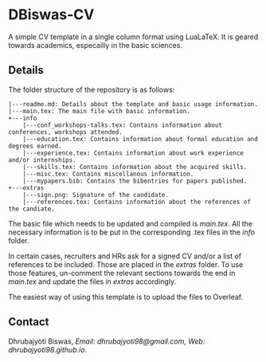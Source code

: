 # DBiswas-CV

A simple CV template in a single column format using LuaLaTeX. It is geared towards academics, especailly in the basic sciences.

## Details

The folder structure of the repository is as follows:

```
|---readme.md: Details about the template and basic usage information.
|---main.tex: The main file with basic information.
+---info
    |---conf_workshops-talks.tex: Contains information about conferences, workshops attended.
    |---education.tex: Contains information about formal education and degrees earned.
    |---experience.tex: Contains information about work experience and/or internships.
    |---skills.tex: Contains information about the acquired skills.
    |---misc.tex: Contains miscellanous information.
    |---mypapers.bib: Contains the bibentries for papers published.
+---extras
    |---sign.png: Signature of the candidate.
    |---references.tex: Contains information about the references of the candiate.
```

The basic file which needs to be updated and compiled is _main.tex_. All the necessary information is to be put in the corresponding .tex files in the _info_ folder. 

In certain cases, recruiters and HRs ask for a signed CV and/or a list of references to be included. Those are placed in the _extras_ folder. To use those features, un-comment the relevant sections towards the end in _main.tex_ and update the files in _extras_ accordingly.

The easiest way of using this template is to upload the files to Overleaf.

## Contact

Dhrubajyoti Biswas, _Email: dhrubajyoti98@gmail.com_, _Web: dhrubajyoti98.github.io_.
